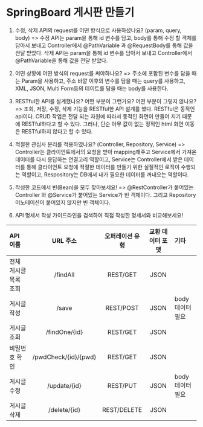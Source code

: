 # SpringBoard 게시판 만들기

1. 수정, 삭제 API의 request를 어떤 방식으로 사용하셨나요? (param, query, body)
=> 수정 API는 param을 통해 id 변수를 담고, body를 통해 수정 할 객체를 담아서 보내고 Controller에서 @PathVariable 과 @RequestBody를 통해 값을 전달 받았다.
   삭제 API는 param을 통해 id 변수를 담아서 보내고 Controller에서 @PathVariable을 통해 값을 전달 받았다.

2. 어떤 상황에 어떤 방식의 request를 써야하나요?
=> 주소에 포함된 변수를 담을 때는 Param을 사용하고,
   주소 바깥 이후의 변수를 담을 때는 query를 사용하고,
   XML, JSON, Multi Form등의 데이트를 담을 때는 body를 사용한다.

3. RESTful한 API를 설계했나요? 어떤 부분이 그런가요? 어떤 부분이 그렇지 않나요?
=> 조회, 저장, 수정, 삭제 기능을 RESTful한 API 설계를 했다. RESTful은 동적인 api이다. CRUD 작업은 전달 되는 자원에 따라서 동적인 화면이 만들어 지기 때문에 RESTful하다고 할 수 있다.
  그러나, 단순 아무 값이 없는 정적인 html 화면 이동은 RESTful하지 않다고 할 수 있다.

4. 적절한 관심사 분리를 적용하였나요? (Controller, Repository, Service)
=> Controller는 클라이언트에서의 요청을 받아 mapping해주고 Service에서 가져온 데이터를 다시 응답하는 연결고리 역할이고,
   Service는 Controller에서 받은 데이터를 통해 클라이언트 요청에 적절한 데이터를 만들기 위한 실질적인 로직이 수행되는 역할이고,
   Respository는 DB에서 내가 필요한 데이터를 꺼내오는 역할이다.
   
5. 작성한 코드에서 빈(Bean)을 모두 찾아보세요!
=> @RestController가 붙어있는 Controller 와 @Service가 붙어있는 Service가 빈 객체이다. 그리고 Repository 어노테이션이 붙어있지 않지만 빈 객체이다.

6. API 명세서 작성 가이드라인을 검색하여 직접 작성한 명세서와 비교해보세요!

|API 이름|URL 주소|오퍼레이션 유형|교환 데이터 포맷|기타|
|:---|:---:|:---:|:---:|:---|
|전체 게시글 목록 조회|/findAll|REST/GET|JSON| |
|게시글 작성|/save|REST/POST|JSON|body데이터 필요|
|게시글 조회|/findOne/{id}|REST/GET|JSON| |
|비밀번호 확인|/pwdCheck/{id}/{pwd}|REST/GET|JSON| |
|게시글 수정|/update/{id}|REST/PUT|JSON|body데이터 필요 |
|게시글 삭제|/delete/{id}|REST/DELETE|JSON| |
